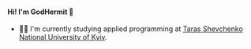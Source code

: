 #### Hi! I'm GodHermit 🖖
- 👨‍🎓 I'm currently studying applied programming at [Taras Shevchenko National University of Kyiv](https://www.univ.kiev.ua/en/).
<!--
**GodHermit/godhermit** is a ✨ _special_ ✨ repository because its `README.md` (this file) appears on your GitHub profile.

Here are some ideas to get you started:

- 🔭 I’m currently working on ...
- 🌱 I’m currently learning ...
- 👯 I’m looking to collaborate on ...
- 🤔 I’m looking for help with ...
- 💬 Ask me about ...
- 📫 How to reach me: ...
- 😄 Pronouns: ...
- ⚡ Fun fact: ...
-->
